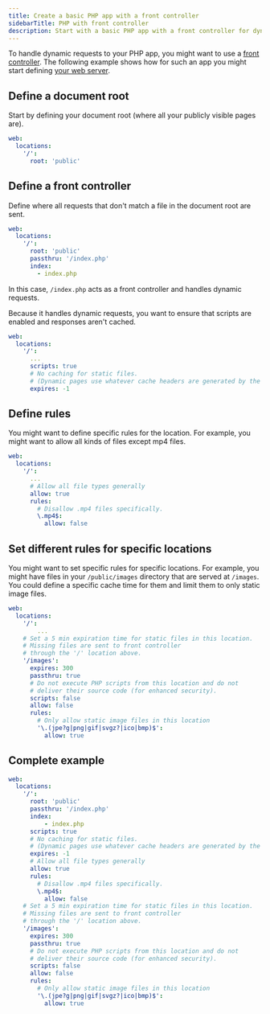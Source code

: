 ```yaml
---
title: Create a basic PHP app with a front controller
sidebarTitle: PHP with front controller
description: Start with a basic PHP app with a front controller for dynamic requests.
---
```


To handle dynamic requests to your PHP app, you might want to use a [front controller](https://en.wikipedia.org/wiki/Front_controller).
The following example shows how for such an app you might start defining [your web server](/create-apps/app-reference/single-runtime-image.md#web).

## Define a document root

Start by defining your document root (where all your publicly visible pages are).

```yaml {configFile="app"}
web:
  locations:
    '/':
      root: 'public'
```

## Define a front controller

Define where all requests that don't match a file in the document root are sent.

```yaml {configFile="app"}
web:
  locations:
    '/':
      root: 'public'
      passthru: '/index.php'
      index:
        - index.php
```

In this case, `/index.php` acts as a front controller and handles dynamic requests.

Because it handles dynamic requests, you want to ensure that scripts are enabled
and responses aren't cached.

```yaml {configFile="app"}
web:
  locations:
    '/':
      ...
      scripts: true
      # No caching for static files.
      # (Dynamic pages use whatever cache headers are generated by the program.)
      expires: -1
```

## Define rules

You might want to define specific rules for the location.
For example, you might want to allow all kinds of files except mp4 files.

```yaml {configFile="app"}
web:
  locations:
    '/':
      ...
      # Allow all file types generally
      allow: true
      rules:
        # Disallow .mp4 files specifically.
        \.mp4$:
          allow: false
```

## Set different rules for specific locations

You might want to set specific rules for specific locations.
For example, you might have files in your `/public/images` directory that are served at `/images`.
You could define a specific cache time for them and limit them to only static image files.

```yaml {configFile="app"}
web:
  locations:
    '/':
        ...
    # Set a 5 min expiration time for static files in this location.
    # Missing files are sent to front controller
    # through the '/' location above.
    '/images':
      expires: 300
      passthru: true
      # Do not execute PHP scripts from this location and do not
      # deliver their source code (for enhanced security).
      scripts: false
      allow: false
      rules:
        # Only allow static image files in this location
        '\.(jpe?g|png|gif|svgz?|ico|bmp)$':
          allow: true
```

## Complete example

```yaml {configFile="app"}
web:
  locations:
    '/':
      root: 'public'
      passthru: '/index.php'
      index:
          - index.php
      scripts: true
      # No caching for static files.
      # (Dynamic pages use whatever cache headers are generated by the program.)
      expires: -1
      # Allow all file types generally
      allow: true
      rules:
        # Disallow .mp4 files specifically.
        \.mp4$:
          allow: false
    # Set a 5 min expiration time for static files in this location.
    # Missing files are sent to front controller
    # through the '/' location above.
    '/images':
      expires: 300
      passthru: true
      # Do not execute PHP scripts from this location and do not
      # deliver their source code (for enhanced security).
      scripts: false
      allow: false
      rules:
        # Only allow static image files in this location
        '\.(jpe?g|png|gif|svgz?|ico|bmp)$':
          allow: true
```
